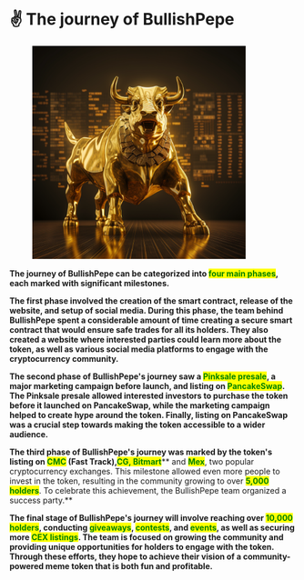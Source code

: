 # ✌ The journey of BullishPepe

<figure><img src=".gitbook/assets/aaod_golden_bull_with_wall_street_and_investment_chart_c4647fb2-68ec-408b-a942-1a35cf401ab8.png" alt="" width="375"><figcaption></figcaption></figure>

**The journey of BullishPepe can be categorized into **<mark style="color:green;">**four main phases**</mark>**, each marked with significant milestones.**

**The first phase involved the creation of the smart contract, release of the website, and setup of social media. During this phase, the team behind BullishPepe spent a considerable amount of time creating a secure smart contract that would ensure safe trades for all its holders. They also created a website where interested parties could learn more about the token, as well as various social media platforms to engage with the cryptocurrency community.**

&#x20;**The second phase of BullishPepe's journey saw a **<mark style="color:green;">**Pinksale presale**</mark>**, a major marketing campaign before launch, and listing on **<mark style="color:green;">**PancakeSwap**</mark>**. The Pinksale presale allowed interested investors to purchase the token before it launched on PancakeSwap, while the marketing campaign helped to create hype around the token. Finally, listing on PancakeSwap was a crucial step towards making the token accessible to a wider audience.**

**The third phase of BullishPepe's journey was marked by the token's listing on **<mark style="color:green;">**CMC**</mark> <mark style="color:red;">**(Fast Track)**</mark>**,**<mark style="color:green;">**CG,  Bitmart**</mark>** and **<mark style="color:green;">**Mex**</mark>**, two popular cryptocurrency exchanges. This milestone allowed even more people to invest in the token, resulting in the community growing to over **<mark style="color:green;">**5,000 holders**</mark>**. To celebrate this achievement, the BullishPepe team organized a success party.**

**The final stage of BullishPepe's journey will involve reaching over **<mark style="color:green;">**10,000 holders**</mark>**, conducting **<mark style="color:green;">**giveaways**</mark>**, **<mark style="color:green;">**contests**</mark>**, and **<mark style="color:green;">**events**</mark>**, as well as securing more **<mark style="color:green;">**CEX listings**</mark>**. The team is focused on growing the community and providing unique opportunities for holders to engage with the token. Through these efforts, they hope to achieve their vision of a community-powered meme token that is both fun and profitable.**

